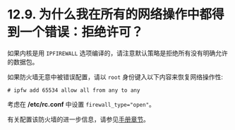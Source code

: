 # 12.9. 为什么我在所有的网络操作中都得到一个错误：拒绝许可？

如果内核是用 `IPFIREWALL` 选项编译的，请注意默认策略是拒绝所有没有明确允许的数据包。

如果防火墙无意中被错误配置，请以 `root` 身份键入以下内容来恢复网络操作性:

```
# ipfw add 65534 allow all from any to any
```

考虑在 **/etc/rc.conf** 中设置 `firewall_type="open"`。

有关配置该防火墙的进一步信息，请参见[手册章节](https://docs.freebsd.org/en/books/handbook/#firewalls-ipfw)。
